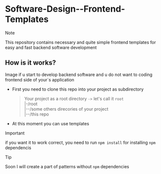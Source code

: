 # Software-Design--Frontend-Templates

> [!NOTE]
> This repository contains necessary and quite simple frontend templates for easy and fast backend software development 

## How is it works?
Image if u start to develop backend software and u do not want to coding frontend side of your`s application
- First you need to clone this repo into your project as subdirectory
  > Your project as a root directory `->` let's call it `root`\
  > |-/root\
  > |--/some others direcories of your project\
  > |--/this repo
- At this moment you can use templates

> [!IMPORTANT]
> if you want it to work correct, you need to run `npm install` for installing `npm` dependencis

> [!TIP]
> Soon I will create a part of patterns without `npm` dependencies
